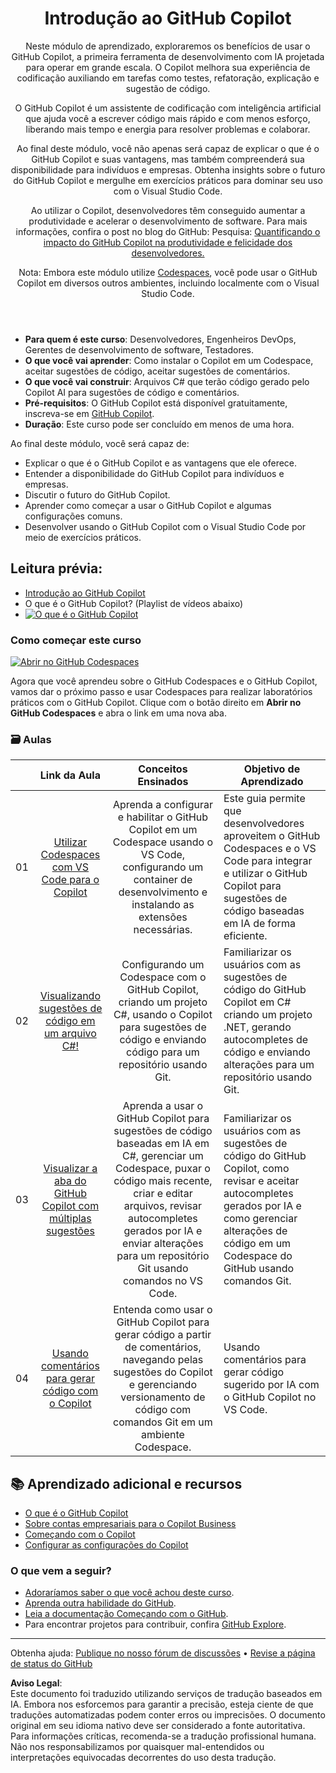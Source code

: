 <header>

# Introdução ao GitHub Copilot

Neste módulo de aprendizado, exploraremos os benefícios de usar o GitHub Copilot, a primeira ferramenta de desenvolvimento com IA projetada para operar em grande escala. O Copilot melhora sua experiência de codificação auxiliando em tarefas como testes, refatoração, explicação e sugestão de código.

O GitHub Copilot é um assistente de codificação com inteligência artificial que ajuda você a escrever código mais rápido e com menos esforço, liberando mais tempo e energia para resolver problemas e colaborar.

Ao final deste módulo, você não apenas será capaz de explicar o que é o GitHub Copilot e suas vantagens, mas também compreenderá sua disponibilidade para indivíduos e empresas. Obtenha insights sobre o futuro do GitHub Copilot e mergulhe em exercícios práticos para dominar seu uso com o Visual Studio Code.

Ao utilizar o Copilot, desenvolvedores têm conseguido aumentar a produtividade e acelerar o desenvolvimento de software. Para mais informações, confira o post no blog do GitHub: Pesquisa: [Quantificando o impacto do GitHub Copilot na produtividade e felicidade dos desenvolvedores.](https://github.blog/2022-09-07-research-quantifying-github-copilots-impact-on-developer-productivity-and-happiness)

Nota: Embora este módulo utilize [Codespaces](https://github.com/codespaces), você pode usar o GitHub Copilot em diversos outros ambientes, incluindo localmente com o Visual Studio Code.
</header>


- **Para quem é este curso**: Desenvolvedores, Engenheiros DevOps, Gerentes de desenvolvimento de software, Testadores.
- **O que você vai aprender**: Como instalar o Copilot em um Codespace, aceitar sugestões de código, aceitar sugestões de comentários.
- **O que você vai construir**: Arquivos C# que terão código gerado pelo Copilot AI para sugestões de código e comentários.
- **Pré-requisitos**: O GitHub Copilot está disponível gratuitamente, inscreva-se em [GitHub Copilot](https://gh.io/copilot).
- **Duração**: Este curso pode ser concluído em menos de uma hora.

Ao final deste módulo, você será capaz de:

- Explicar o que é o GitHub Copilot e as vantagens que ele oferece.
- Entender a disponibilidade do GitHub Copilot para indivíduos e empresas.
- Discutir o futuro do GitHub Copilot.
- Aprender como começar a usar o GitHub Copilot e algumas configurações comuns.
- Desenvolver usando o GitHub Copilot com o Visual Studio Code por meio de exercícios práticos.

## Leitura prévia:
- [Introdução ao GitHub Copilot](https://learn.microsoft.com/en-us/training/modules/introduction-to-github-copilot/)
- O que é o GitHub Copilot? (Playlist de vídeos abaixo)
- [![O que é o GitHub Copilot](https://img.youtube.com/vi/QG1E0SCqqW8/0.jpg)](https://learn.microsoft.com/shows/introduction-to-github-copilot/what-is-github-copilot-1-of-6/)

### Como começar este curso

[![Abrir no GitHub Codespaces](https://github.com/codespaces/badge.svg)](https://codespaces.new/microsoft/mastering-github-copilot-for-dotnet-csharp-developers?devcontainer_path=.devcontainer%2Fintroduction%2Fdevcontainer.json)

Agora que você aprendeu sobre o GitHub Codespaces e o GitHub Copilot, vamos dar o próximo passo e usar Codespaces para realizar laboratórios práticos com o GitHub Copilot. Clique com o botão direito em **Abrir no GitHub Codespaces** e abra o link em uma nova aba.

### 🗃️ Aulas
|       |              Link da Aula              |                       Conceitos Ensinados                       |                     Objetivo de Aprendizado                 |                             
| :---: | :------------------------------------: | :-------------------------------------------------------------: | ----------------------------------------------------------- |
| 01 | [Utilizar Codespaces com VS Code para o Copilot](https://github.com/microsoft/mastering-github-copilot-for-dotnet-csharp-developers/blob/main/03-Introduction-to-GitHub-Copilot/steps/1-copilot-extension.md) | Aprenda a configurar e habilitar o GitHub Copilot em um Codespace usando o VS Code, configurando um container de desenvolvimento e instalando as extensões necessárias. | Este guia permite que desenvolvedores aproveitem o GitHub Codespaces e o VS Code para integrar e utilizar o GitHub Copilot para sugestões de código baseadas em IA de forma eficiente. |
| 02 | [Visualizando sugestões de código em um arquivo C#!](https://github.com/microsoft/mastering-github-copilot-for-dotnet-csharp-developers/blob/main/03-Introduction-to-GitHub-Copilot/steps/2-skills-dotnet.md) | Configurando um Codespace com o GitHub Copilot, criando um projeto C#, usando o Copilot para sugestões de código e enviando código para um repositório usando Git. | Familiarizar os usuários com as sugestões de código do GitHub Copilot em C# criando um projeto .NET, gerando autocompletes de código e enviando alterações para um repositório usando Git. | 
| 03 | [Visualizar a aba do GitHub Copilot com múltiplas sugestões](https://github.com/microsoft/mastering-github-copilot-for-dotnet-csharp-developers/blob/main/03-Introduction-to-GitHub-Copilot/steps/3-copilot-hub.md) | Aprenda a usar o GitHub Copilot para sugestões de código baseadas em IA em C#, gerenciar um Codespace, puxar o código mais recente, criar e editar arquivos, revisar autocompletes gerados por IA e enviar alterações para um repositório Git usando comandos no VS Code. | Familiarizar os usuários com as sugestões de código do GitHub Copilot, como revisar e aceitar autocompletes gerados por IA e como gerenciar alterações de código em um Codespace do GitHub usando comandos Git. | 
| 04 | [Usando comentários para gerar código com o Copilot](https://github.com/microsoft/mastering-github-copilot-for-dotnet-csharp-developers/blob/main/03-Introduction-to-GitHub-Copilot/steps/4-copilot-comment.md) | Entenda como usar o GitHub Copilot para gerar código a partir de comentários, navegando pelas sugestões do Copilot e gerenciando versionamento de código com comandos Git em um ambiente Codespace. | Usando comentários para gerar código sugerido por IA com o GitHub Copilot no VS Code. | 


## 📚 Aprendizado adicional e recursos

- [O que é o GitHub Copilot](https://docs.github.com/en/copilot/about-github-copilot/what-is-github-copilot)
- [Sobre contas empresariais para o Copilot Business](https://docs.github.com/en/enterprise-cloud@latest/admin/copilot-business-only/about-enterprise-accounts-for-copilot-business)
- [Começando com o Copilot](https://docs.github.com/en/copilot/getting-started-with-github-copilot/getting-started-with-github-copilot-in-visual-studio-code)
- [Configurar as configurações do Copilot](https://docs.github.com/en/copilot/configuring-github-copilot/configuring-github-copilot-settings-on-githubcom)

### O que vem a seguir?

- [Adoraríamos saber o que você achou deste curso](https://github.com/orgs/skills/discussions/categories/code-with-copilot).
- [Aprenda outra habilidade do GitHub](https://github.com/skills).
- [Leia a documentação Começando com o GitHub](https://docs.github.com/en/get-started).
- Para encontrar projetos para contribuir, confira [GitHub Explore](https://github.com/explore).
   
<footer>

---

Obtenha ajuda: [Publique no nosso fórum de discussões](https://github.com/orgs/skills/discussions/categories/code-with-copilot) • [Revise a página de status do GitHub](https://www.githubstatus.com/)

**Aviso Legal**:  
Este documento foi traduzido utilizando serviços de tradução baseados em IA. Embora nos esforcemos para garantir a precisão, esteja ciente de que traduções automatizadas podem conter erros ou imprecisões. O documento original em seu idioma nativo deve ser considerado a fonte autoritativa. Para informações críticas, recomenda-se a tradução profissional humana. Não nos responsabilizamos por quaisquer mal-entendidos ou interpretações equivocadas decorrentes do uso desta tradução.
